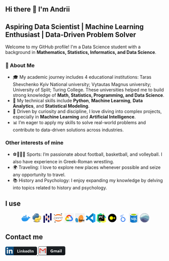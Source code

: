 ## Hi there 👋 I'm Andrii
## Aspiring Data Scientist | Machine Learning Enthusiast | Data-Driven Problem Solver

Welcome to my GitHub profile! I'm a Data Science student with a background in **Mathematics, Statistics, Informatics, and Data Science**.

### 🌟 About Me
- 🎓 My academic journey includes 4 educational institutions: Taras Shevchenko Kyiv National university; Vytautas Magnus university; University of Split; Turing College. These universities helped me to build strong knowledge of **Math, Statistics, Programming, and Data Science**.
- 🧠 My technical skills include **Python**, **Machine Learning**, **Data Analytics**, and **Statistical Modeling**.
- 🚀 Driven by curiosity and discipline, I love diving into complex projects, especially in **Machine Learning** and **Artificial Intelligence**.
- 📊 I’m eager to apply my skills to solve real-world problems and contribute to data-driven solutions across industries.

### Other interests of mine
- ⚽🏀🏐💪 Sports: I’m passionate about football, basketball, and volleyball. I also have experience in Greek-Roman wrestling.
- 🌍 Traveling: I love to explore new places whenever possible and seize any opportunity to travel.
- 📚 History and Psychology: I enjoy expanding my knowledge by delving into topics related to history and psychology.


## I use


<p align="center">
  <img src="images/Docker_150x150px-01-01-01.webp" width="30" height="30">
  <img src="images/Python.svg.png" width="30" height="30">
  <img src="images/pandas.svg" width="30" height="30">
  <img src="images/Jupyter_logo.svg.png" width="30" height="30">
  <img src="images/cloud.webp" width="30" height="30">
  <img src="images/scikit-learn.png" width="30" height="30">
  <img src="images/Visual_studio.svg.png" width="30" height="30">
  <img src="images/PyCharm_Icon.svg.png" width="30" height="30">
  <img src="images/duckdb_logo.jpeg" width="30" height="30">
  <img src="images/images.png" width="30" height="30">
  <img src="images/sql_logo.png" width="30" height="30">
  <img src="images/seaborn-1.svg" width="30" height="30">
</p>

## Contact me
<a href="https://www.linkedin.com/in/andrii-zhurba-5a2320297">
    <img src="images/linkedin.png" width="100">
</a>
<a href="mailto:andrijzurba79@gmail.com">
    <img src="images/gmail.png" width="85">
</a>